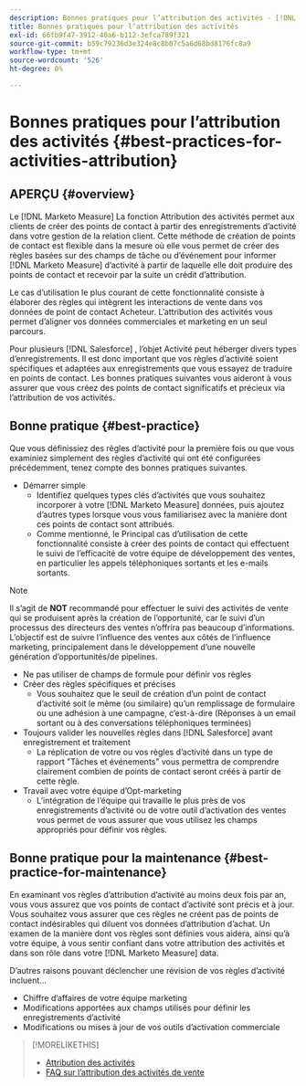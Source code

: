```yaml
---
description: Bonnes pratiques pour l’attribution des activités - [!DNL Marketo Measure] - Documentation du produit
title: Bonnes pratiques pour l’attribution des activités
exl-id: 66fb9f47-3912-40a6-b112-3efca789f321
source-git-commit: b59c79236d3e324e8c8b07c5a6d68bd8176fc8a9
workflow-type: tm+mt
source-wordcount: '526'
ht-degree: 0%

---
```


# Bonnes pratiques pour l’attribution des activités {#best-practices-for-activities-attribution}

## APERÇU {#overview}

Le [!DNL Marketo Measure] La fonction Attribution des activités permet aux clients de créer des points de contact à partir des enregistrements d’activité dans votre gestion de la relation client. Cette méthode de création de points de contact est flexible dans la mesure où elle vous permet de créer des règles basées sur des champs de tâche ou d’événement pour informer [!DNL Marketo Measure] d’activité à partir de laquelle elle doit produire des points de contact et recevoir par la suite un crédit d’attribution.

Le cas d’utilisation le plus courant de cette fonctionnalité consiste à élaborer des règles qui intègrent les interactions de vente dans vos données de point de contact Acheteur. L’attribution des activités vous permet d’aligner vos données commerciales et marketing en un seul parcours.

Pour plusieurs [!DNL Salesforce] , l’objet Activité peut héberger divers types d’enregistrements. Il est donc important que vos règles d’activité soient spécifiques et adaptées aux enregistrements que vous essayez de traduire en points de contact. Les bonnes pratiques suivantes vous aideront à vous assurer que vous créez des points de contact significatifs et précieux via l’attribution de vos activités.

## Bonne pratique {#best-practice}

Que vous définissiez des règles d’activité pour la première fois ou que vous examiniez simplement des règles d’activité qui ont été configurées précédemment, tenez compte des bonnes pratiques suivantes.

* Démarrer simple
   * Identifiez quelques types clés d’activités que vous souhaitez incorporer à votre [!DNL Marketo Measure] données, puis ajoutez d’autres types lorsque vous vous familiarisez avec la manière dont ces points de contact sont attribués.
   * Comme mentionné, le Principal cas d’utilisation de cette fonctionnalité consiste à créer des points de contact qui effectuent le suivi de l’efficacité de votre équipe de développement des ventes, en particulier les appels téléphoniques sortants et les e-mails sortants.

>[!NOTE]
>
>Il s’agit de **NOT** recommandé pour effectuer le suivi des activités de vente qui se produisent après la création de l’opportunité, car le suivi d’un processus des directeurs des ventes n’offrira pas beaucoup d’informations. L’objectif est de suivre l’influence des ventes aux côtés de l’influence marketing, principalement dans le développement d’une nouvelle génération d’opportunités/de pipelines.

* Ne pas utiliser de champs de formule pour définir vos règles
* Créer des règles spécifiques et précises
   * Vous souhaitez que le seuil de création d’un point de contact d’activité soit le même (ou similaire) qu’un remplissage de formulaire ou une adhésion à une campagne, c’est-à-dire (Réponses à un email sortant ou à des conversations téléphoniques terminées)
* Toujours valider les nouvelles règles dans [!DNL Salesforce] avant enregistrement et traitement
   * La réplication de votre ou vos règles d’activité dans un type de rapport &quot;Tâches et événements&quot; vous permettra de comprendre clairement combien de points de contact seront créés à partir de cette règle.
* Travail avec votre équipe d’Opt-marketing
   * L’intégration de l’équipe qui travaille le plus près de vos enregistrements d’activité ou de votre outil d’activation des ventes vous permet de vous assurer que vous utilisez les champs appropriés pour définir vos règles.

## Bonne pratique pour la maintenance {#best-practice-for-maintenance}

En examinant vos règles d’attribution d’activité au moins deux fois par an, vous vous assurez que vos points de contact d’activité sont précis et à jour. Vous souhaitez vous assurer que ces règles ne créent pas de points de contact indésirables qui diluent vos données d’attribution d’achat. Un examen de la manière dont vos règles sont définies vous aidera, ainsi qu’à votre équipe, à vous sentir confiant dans votre attribution des activités et dans son rôle dans votre [!DNL Marketo Measure] data.

D’autres raisons pouvant déclencher une révision de vos règles d’activité incluent...

* Chiffre d’affaires de votre équipe marketing
* Modifications apportées aux champs utilisés pour définir les enregistrements d’activité
* Modifications ou mises à jour de vos outils d’activation commerciale

>[!MORELIKETHIS]
>
>* [Attribution des activités](/help/advanced-marketo-measure-features/activities-attribution/salesforce-activities-attribution.md)
>* [FAQ sur l’attribution des activités de vente](/help/advanced-marketo-measure-features/activities-attribution/activities-attribution-faq.md)


